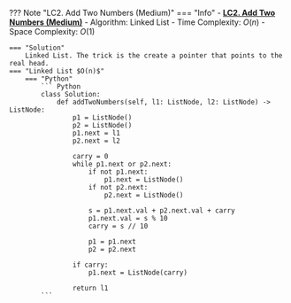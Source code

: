 ??? Note "LC2. Add Two Numbers (Medium)"
    === "Info"
        - **<a href="https://leetcode-cn.com/problems/add-two-numbers/" target="_blank">LC2. Add Two Numbers (Medium)</a>**
        - Algorithm: Linked List
        - Time Complexity: $O(n)$
        - Space Complexity: $O(1)$

    === "Solution"
        Linked List. The trick is the create a pointer that points to the real head.        
    === "Linked List $O(n)$"
        === "Python"
            ``` Python
            class Solution:
                def addTwoNumbers(self, l1: ListNode, l2: ListNode) -> ListNode:
                    p1 = ListNode()
                    p2 = ListNode()
                    p1.next = l1
                    p2.next = l2
                    
                    carry = 0
                    while p1.next or p2.next:
                        if not p1.next:
                            p1.next = ListNode()
                        if not p2.next:
                            p2.next = ListNode()

                        s = p1.next.val + p2.next.val + carry
                        p1.next.val = s % 10
                        carry = s // 10

                        p1 = p1.next
                        p2 = p2.next

                    if carry:
                        p1.next = ListNode(carry)

                    return l1            
            ```